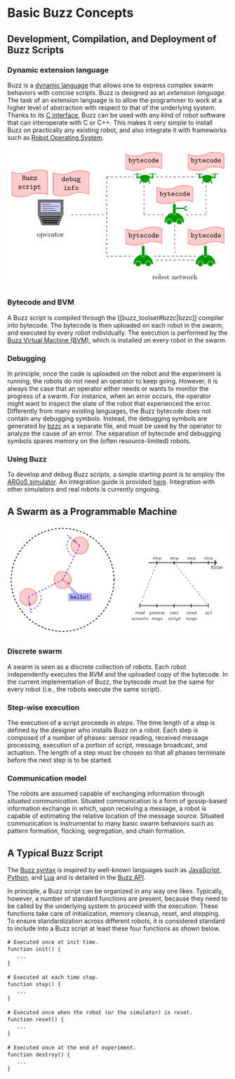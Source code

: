 # Basic Buzz Concepts

## Development, Compilation, and Deployment of Buzz Scripts

### Dynamic extension language
Buzz is a [dynamic language](https://en.wikipedia.org/wiki/Dynamic_programming_language) that allows one to express complex swarm behaviors with concise scripts. Buzz is designed as an *extension language*. The task of an extension language is to allow the programmer to work at a higher level of abstraction with respect to that of the underlying system. Thanks to its [C interface](../integration.org), Buzz can be used with any kind of robot software that can interoperate with C or C++. This makes it very simple to install Buzz on practically any existing robot, and also integrate it with frameworks such as [Robot Operating System](http://www.ros.org/).

![](../diagrams/deployment.png)

### Bytecode and BVM
A Buzz script is compiled through the [[buzz_toolset#bzzc|bzzc]] compiler into bytecode. The bytecode is then uploaded on each robot in the swarm, and executed by every robot individually. The execution is performed by the [Buzz Virtual Machine (BVM)](../concepts/vm.md), which is installed on every robot in the swarm.

### Debugging
In principle, once the code is uploaded on the robot and the experiment is running, the robots do not need an operator to keep going. However, it is always the case that an operator either needs or wants to monitor the progress of a swarm. For instance, when an error occurs, the operator might want to inspect the state of the robot that experienced the error. Differently from many existing languages, the Buzz bytecode does not contain any debugging symbols. Instead, the debugging symbols are generated by [bzzc](../toolset.md#bzzc) as a separate file, and must be used by the operator to analyze the cause of an error. The separation of bytecode and debugging symbols spares memory on the (often resource-limited) robots.

### Using Buzz
To develop and debug Buzz scripts, a simple starting point is to employ the [ARGoS simulator](http://www.argos-sim.info). An integration guide is provided [here](../argos-integration.md). Integration with other simulators and real robots is currently ongoing.

## A Swarm as a Programmable Machine

![](../diagrams/swarmmachine.png)

### Discrete swarm
A swarm is seen as a discrete collection of robots. Each robot independently executes the BVM and the uploaded copy of the bytecode. In the current implementation of Buzz, the bytecode must be the same for every robot (i.e., the robots execute the same script).

### Step-wise execution
The execution of a script proceeds in *steps*. The time length of a step is defined by the designer who installs Buzz on a robot. Each step is composed of a number of phases: sensor reading, received message processing, execution of a portion of script, message broadcast, and actuation. The length of a step must be chosen so that all phases terminate before the next step is to be started.

### Communication model
The robots are assumed capable of exchanging information through *situated communication*. Situated communication is a form of gossip-based information exchange in which, upon receiving a message, a robot is capable of estimating the relative location of the message source. Situated communication is instrumental to many basic swarm behaviors such as pattern formation, flocking, segregation, and chain formation.

## A Typical Buzz Script

The [Buzz syntax](../technical-specifications/syntax.md) is inspired by well-known languages such as [JavaScript](https://www.javascript.com/), [Python](https://www.python.org/), and [Lua](http://www.lua.org/) and is detailed in the [Buzz API](../api.org).

In principle, a Buzz script can be organized in any way one likes. Typically, however, a number of standard functions are present, because they need to be called by the underlying system to proceed with the execution. These functions take care of initialization, memory cleanup, reset, and stepping. To ensure standardization across different robots, it is considered standard to include into a Buzz script at least these four functions as shown below.

```
# Executed once at init time.
function init() {
   ...
}

# Executed at each time step.
function step() {
   ...
}

# Executed once when the robot (or the simulator) is reset.
function reset() {
   ...
}

# Executed once at the end of experiment.
function destroy() {
   ...
}
```
